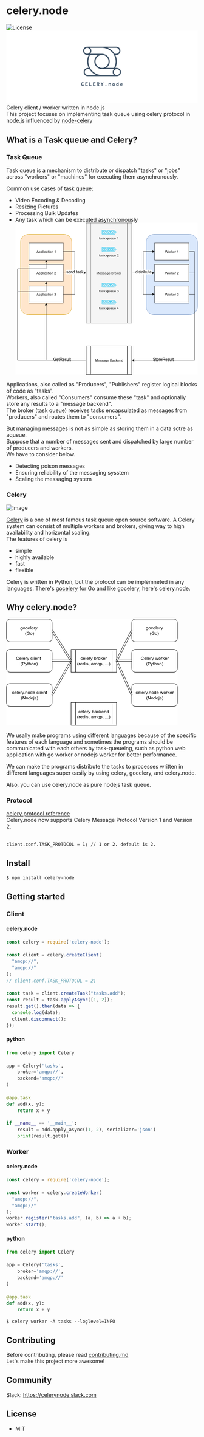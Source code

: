 # celery.node
[![License](https://img.shields.io/badge/license-MIT-blue.svg)](https://github.com/actumn/celery.node/blob/master/LICENSE)
![image](./docs/images/logo.png)
Celery client / worker written in node.js  
This project focuses on implementing task queue using celery protocol in node.js influenced by [node-celery](https://github.com/mher/node-celery)

## What is a Task queue and Celery?
### Task Queue
Task queue is a mechanism to distribute or dispatch "tasks" or "jobs" across "workers" or "machines" for executing them asynchronously.
  
Common use cases of task queue:
- Video Encoding & Decoding
- Resizing Pictures
- Processing Bulk Updates
- Any task which can be executed asynchronously
 ![image](./docs/images/task-queue-introduction.png)
  
Applications, also called as "Producers", "Publishers" register logical blocks of code as "tasks".  
Workers, also called "Consumers" consume these "task" and optionally store any results to a "message backend".  
The broker (task queue) receives tasks encapsulated as messages from "producers" and routes them to "consumers".

But managing messages is not as simple as storing them in a data sotre as aqueue.  
Suppose that a number of messages sent and dispatched by large number of producers and workers.  
We have to consider below.
- Detecting poison messages
- Ensuring reliability of the messaging sysstem
- Scaling the messaging system

### Celery
![image](https://camo.githubusercontent.com/2fd54823d96e135d6ac0ad3a1540af596b98de19/687474703a2f2f646f63732e63656c65727970726f6a6563742e6f72672f656e2f6c61746573742f5f696d616765732f63656c6572792d62616e6e65722d736d616c6c2e706e67)
  
[Celery](https://github.com/celery/celery) is a one of most famous task queue open source software. A Celery system can consist of multiple workers and brokers, giving way to high availability and horizontal scaling.    
The features of celery is 
- simple
- highly available
- fast
- flexible

Celery is written in Python, but the protocol can be implemneted in any languages. There's [gocelery](https://github.com/gocelery/gocelery) for Go and like gocelery, here's celery.node.

## Why celery.node?
![image](./docs/images/celery.node-concept-image.png)
  
We usally make programs using different languages because of the specific features of each language and sometimes the programs should be communicated with each others by task-queueing, such as python web application with go worker or nodejs worker for better performance.  
  
We can make the programs distribute the tasks to processes written in different languages super easily by using celery, gocelery, and celery.node.
  
Also, you can use celery.node as pure nodejs task queue.

### Protocol
 [celery protocol reference](https://docs.celeryproject.org/en/latest/internals/protocol.html)  
Celery.node now supports Celery Message Protocol Version 1 and Version 2.  
```

client.conf.TASK_PROTOCOL = 1; // 1 or 2. default is 2.
```

## Install
```sh
$ npm install celery-node
```
## Getting started
### Client
#### celery.node
```javascript
const celery = require('celery-node');

const client = celery.createClient(
  "amqp://",
  "amqp://"
);
// client.conf.TASK_PROTOCOL = 2;

const task = client.createTask("tasks.add");
const result = task.applyAsync([1, 2]);
result.get().then(data => {
  console.log(data);
  client.disconnect();
});
```
#### python
```python
from celery import Celery

app = Celery('tasks',
    broker='amqp://',
    backend='amqp://'
)

@app.task
def add(x, y):
    return x + y

if __name__ == '__main__':
    result = add.apply_async((1, 2), serializer='json')
    print(result.get())
```
### Worker
#### celery.node
```javascript
const celery = require('celery-node');

const worker = celery.createWorker(
  "amqp://",
  "amqp://"
);
worker.register("tasks.add", (a, b) => a + b);
worker.start();
```
#### python
```python
from celery import Celery

app = Celery('tasks',
    broker='amqp://',
    backend='amqp://'
)

@app.task
def add(x, y):
    return x + y
```
```shellscript
$ celery worker -A tasks --loglevel=INFO
```

## Contributing
Before contributing, please read [contributing.md](./contributing.md)   
Let's make this project more awesome!  

## Community
Slack: https://celerynode.slack.com  

## License
- MIT
